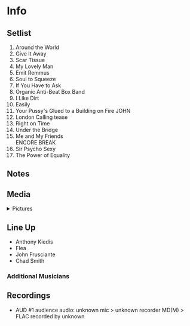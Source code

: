# Info

## Setlist

1. Around the World
2. Give It Away
3. Scar Tissue
4. My Lovely Man
5. Emit Remmus
6. Soul to Squeeze
7. If You Have to Ask
8. Organic Anti-Beat Box Band
9. I Like Dirt
10. Easily
11. Your Pussy's Glued to a Building on Fire JOHN
12. London Calling tease
13. Right on Time
14. Under the Bridge
15. Me and My Friends
<br> ENCORE BREAK
16. Sir Psycho Sexy
17. The Power of Equality

## Notes

## Media 

<details>
  <summary>Pictures</summary>
  <!--<img alt="Setlist" title="Setlist" src="_.jpg" height="200" />
  <img alt="Clipping" title="Clipping" src="_.jpg" height="200" />
  <img alt="Flyer" title="Flyer" src="_.jpg" height="200" />-->
</details>

## Line Up

* Anthony Kiedis
* Flea
* John Frusciante
* Chad Smith

### Additional Musicians

## Recordings

* AUD #1 audience audio: unknown mic > unknown recorder MD(M) > FLAC recorded by unknown
